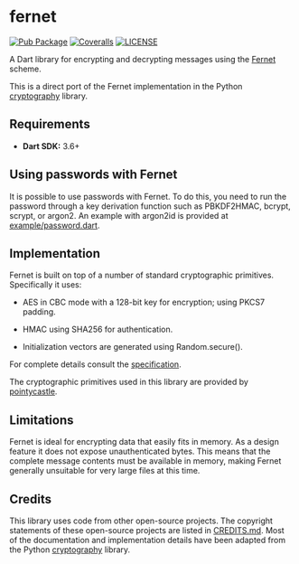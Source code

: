 # fernet

[![Pub Package](https://img.shields.io/pub/v/fernet?style=for-the-badge)](https://pub.dev/packages/fernet)
[![Coveralls](https://img.shields.io/coverallsCoverage/github/elliotwutingfeng/fernet?logo=coveralls&style=for-the-badge)](https://coveralls.io/github/elliotwutingfeng/fernet?branch=main)
[![LICENSE](https://img.shields.io/badge/LICENSE-BSD--3--Clause-GREEN?style=for-the-badge)](LICENSE)

A Dart library for encrypting and decrypting messages using the [Fernet](https://cryptography.io/en/latest/fernet) scheme.

This is a direct port of the Fernet implementation in the Python [cryptography](https://cryptography.io) library.

## Requirements

- **Dart SDK:** 3.6+

## Using passwords with Fernet

It is possible to use passwords with Fernet. To do this, you need to run the password through a key derivation function such as PBKDF2HMAC, bcrypt, scrypt, or argon2. An example with argon2id is provided at [example/password.dart](example/password.dart).

## Implementation

Fernet is built on top of a number of standard cryptographic primitives. Specifically it uses:

- AES in CBC mode with a 128-bit key for encryption; using PKCS7 padding.

- HMAC using SHA256 for authentication.

- Initialization vectors are generated using Random.secure().

For complete details consult the [specification](https://github.com/fernet/spec/blob/master/Spec.md).

The cryptographic primitives used in this library are provided by [pointycastle](https://pub.dev/packages/pointycastle).

## Limitations

Fernet is ideal for encrypting data that easily fits in memory. As a design feature it does not expose unauthenticated bytes. This means that the complete message contents must be available in memory, making Fernet generally unsuitable for very large files at this time.

## Credits

This library uses code from other open-source projects. The copyright statements of these open-source projects are listed in [CREDITS.md](CREDITS.md). Most of the documentation and implementation details have been adapted from the Python [cryptography](https://cryptography.io) library.
